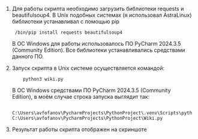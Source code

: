 1. Для работы скрипта необходимо загрузить библиотеки requests и beautifulsoup4.
   В Unix подобных системах (я использовал AstraLinux) библиотеки устанавливал с помощью pip
    		
        /bin/pip install requests beautifulsoup4   

     В ОС Windows для работы использовалось ПО PyCharm 2024.3.5 (Community Edition).
     Все библиотеки устанавливались средствами данного ПО.
2.  Запуск скрипта в Unix системе осуществляется командой:
    
            python3 wiki.py      
      
    В ОС Windows средствами ПО PyCharm 2024.3.5 (Community Edition), в моём случае строка запуска выглядит так:
    
           C:\Users\avfofanov\PycharmProjects\PythonProject\.venv\Scripts\python.exe C:\Users\avfofanov\PycharmProjects\PythonProject\Wiki.py      
 4. Результат работы скрипта отображен на скриншоте       
